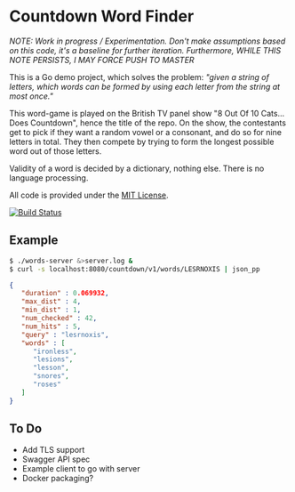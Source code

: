
# Countdown Word Finder

_NOTE: Work in progress / Experimentation.
Don't make assumptions based on this code, it's a baseline for further iteration.
Furthermore, WHILE THIS NOTE PERSISTS, I MAY FORCE PUSH TO MASTER_

This is a Go demo project, which solves the problem: _"given a string of letters, which
words can be formed by using each letter from the string at most once."_

This word-game is played on the British TV panel show "8 Out Of 10 Cats... Does Countdown",
hence the title of the repo. On the show, the contestants get to pick if they want a random
vowel or a consonant, and do so for nine letters in total. They then compete by trying to
form the longest possible word out of those letters.

Validity of a word is decided by a dictionary, nothing else. There is no language processing.

All code is provided under the [MIT License](LICENSE).

[![Build Status](https://travis-ci.org/eloj/countdown.svg?branch=master)](https://travis-ci.org/eloj/countdown)

## Example

```bash
$ ./words-server &>server.log &
$ curl -s localhost:8080/countdown/v1/words/LESRNOXIS | json_pp
```

```json
{
   "duration" : 0.069932,
   "max_dist" : 4,
   "min_dist" : 1,
   "num_checked" : 42,
   "num_hits" : 5,
   "query" : "lesrnoxis",
   "words" : [
      "ironless",
      "lesions",
      "lesson",
      "snores",
      "roses"
   ]
}
```

## To Do

* Add TLS support
* Swagger API spec
* Example client to go with server
* Docker packaging?
